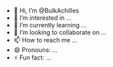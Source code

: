 - 👋 Hi, I’m @BulkAchilles
- 👀 I’m interested in ...
- 🌱 I’m currently learning ...
- 💞️ I’m looking to collaborate on ...
- 📫 How to reach me ...
- 😄 Pronouns: ...
- ⚡ Fun fact: ...

<!---
BulkAchilles/BulkAchilles is a ✨ special ✨ repository because its `README.md` (this file) appears on your GitHub profile.
You can click the Preview link to take a look at your changes.
--->
